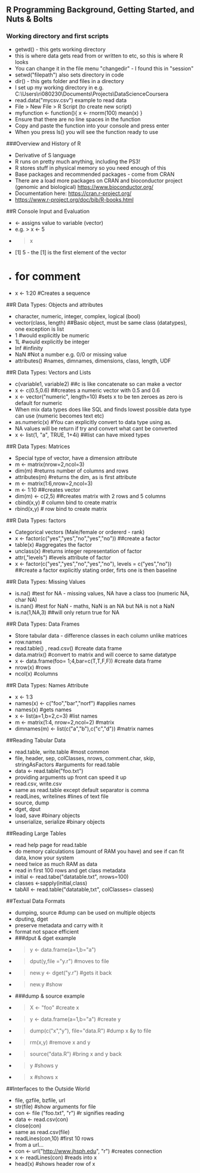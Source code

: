 ## R Programming Background, Getting Started, and Nuts & Bolts

### Working directory and first scripts

* getwd() - this gets working directory
* this is where data gets read from or written to etc, so this is where R looks
* You can change it in the file menu "changedir" - I found this in "session"
* setwd("filepath") also sets directory in code
* dir() - this gets folder and files in a directory
* I set up my working directory in e.g. C:\Users\ri080230\Documents\Projects\DataScienceCoursera
* read.data("mycsv.csv") example to read data
* File > New File > R Script (to create new script)
* myfunction <- function(){
      x <- rnorm(100)
      mean(x)
}
* Ensure that there are no line spaces in the function
* Copy and paste the function into your console and press enter
* When you press ls() you will see the function ready to use

###Overview and History of R

* Derivative of S language
* R runs on pretty much anything, including the PS3!
* R stores stuff in physical memory so you need enough of this
* Base packages and recommended packages - come from CRAN
* There are a load more packages on CRAN and bioconductor project (genomic and biological) https://www.bioconductor.org/
* Documentation here: https://cran.r-project.org/
* https://www.r-project.org/doc/bib/R-books.html

##R Console Input and Evaluation
* <- assigns value to variable (vector)
* e.g. > x <- 5
* > x
* [1] 5 - the [1] is the first element of the vector
* # for comment
* x <- 1:20 #Creates a sequence

##R Data Types: Objects and attributes
* character, numeric, integer, complex, logical (bool)
* vector(class, length) ##Basic object, must be same class (datatypes), one exception is list
* 1 #would explicitly be numeric
* 1L #would explicitly be integer
* Inf #infinity
* NaN #Not a number e.g. 0/0 or missing value
* attributes() #names, dimnames, dimensions, class, length, UDF

##R Data Types: Vectors and Lists
* c(variable1, variable2) ##c is like concatenate so can make a vector
* x <- c(0.5,0.6) ##creates a numeric vector with 0.5 and 0.6
* x <- vector("numeric", length=10) #sets x to be ten zeroes as zero is default for numeric
* When mix data types does like SQL and finds lowest possible data type can use (numeric becomes text etc)
* as.numeric(x) #You can explicitly convert to data type using as.
* NA values will be return if try and convert what cant be converted
* x <- list(1, "a", TRUE, 1+4i) ##list can have mixed types

##R Data Types: Matrices
* Special type of vector, have a dimension attribute
* m <- matrix(nrow=2,ncol=3)
* dim(m) #returns number of columns and rows
* attributes(m) #returns the dim, as is first attribute
* m <- matrix(1:6,nrow=2,ncol=3)
* m <- 1:10 ##creates vector
* dim(m) <- c(2,5) ##creates matrix with 2 rows and 5 columns
* cbind(x,y) # column bind to create matrix
* rbind(x,y) # row bind to create matrix

##R Data Types: factors
* Categorical vectors (Male/female or ordererd - rank)
* x <- factor(c("yes","yes","no","yes","no")) ##create a factor
* table(x) #aggregates the factor
* unclass(x) #returns integer representation of factor
* attr(,"levels") #levels attribute of factor
* x <- factor(c("yes","yes","no","yes","no"), levels = c("yes","no")) ##create a factor explicitly stating order, firts one is then baseline

##R Data Types: Missing Values
* is.na() #test for NA - missing values, NA have a class too (numeric NA, char NA)
* is.nan() #test for NaN - maths, NaN is an NA but NA is not a NaN
* is.na(1,NA,3) ##will only return true for NA

##R Data Types: Data Frames
* Store tabular data - difference classes in each column unlike matrices
* row.names 
* read.table() , read.csv() #create data frame
* data.matrix() #convert to matrix and will coerce to same datatype
* x <- data.frame(foo= 1;4,bar=c(T,T,F,F)) #create data frame
* nrow(x) #rows
* ncol(x) #columns

##R Data Types: Names Attribute
* x <- 1:3
* names(x) <- c("foo","bar","norf") #applies names
* names(x) #gets names
* x <- list(a=1,b=2,c=3) #list names
* m <- matrix(1:4, nrow=2,ncol=2) #matrix 
* dimnames(m) <- list(c("a","b"),c("c","d")) #matrix names

##Reading Tabular Data
* read.table, write.table #most common
* file, header, sep, colClasses, nrows, comment.char, skip, stringAsFactors #arguments for read.table
* data <- read.table("foo.txt")
* providing arguments up front can speed it up
* read.csv, write.csv 
* same as read.table except default separator is comma
* readLines, writelines #lines of text file
* source, dump
* dget, dput
* load, save #binary objects
* unserialize, serialize #binary objects

##Reading Large Tables
* read help page for read.table
* do memory calculations (amount of RAM you have) and see if can fit data, know your system
* need twice as much RAM as data
* read in first 100 rows and get class metadata
* initial <- read.tabe("datatable.txt", nrows=100)
* classes <-sapply(initial,class)
* tabAll <- read.table("datatable,txt", colClasses= classes)

##Textual Data Formats
* dumping, source #dump can be used on multiple objects
* dputing, dget
* preserve metadata and carry with it
* format not space efficient
* ###dput & dget example
* > y <- data.frame(a=1,b="a")
* > dput(y,file ="y.r") #moves to file
* > new.y <- dget("y.r") #gets it back
* > new.y #show
* ###dump & source example
* > X <- "foo" #create x
* > y <- data.frame(a=1,b="a") #create y
* > dump(c("x","y"), file="data.R") #dump x &y to file
* > rm(x,y) #remove x and y
* > source("data.R") #bring x and y back
* > y #shows y
* > x #shows x

##Interfaces to the Outside World
* file, gzfile, bzfile, url
* str(file) #show arguments for file
* con <- file ("foo.txt", "r") #r signifies reading
* data <- read.csv(con)
* close(con)
* same as read.csv(file)
* readLines(con,10) #first 10 rows
* from a url...
* con <- url("http://www.jhsph.edu", "r") #creates connection
* x <- readLines(con) #reads into x
* head(x) #shows header row of x





